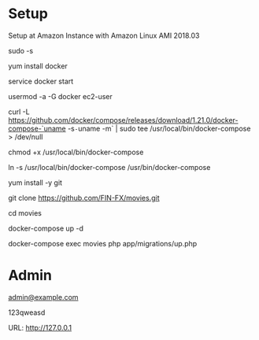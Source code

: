 # Setup

Setup at Amazon Instance with Amazon Linux AMI 2018.03

sudo -s

yum install docker

service docker start

usermod -a -G docker ec2-user

curl -L https://github.com/docker/compose/releases/download/1.21.0/docker-compose-`uname -s`-`uname -m` | sudo tee /usr/local/bin/docker-compose > /dev/null

chmod +x /usr/local/bin/docker-compose

ln -s /usr/local/bin/docker-compose /usr/bin/docker-compose

yum install -y git

git clone https://github.com/FIN-FX/movies.git

cd movies

docker-compose up -d

docker-compose exec movies php app/migrations/up.php

# Admin
admin@example.com

123qweasd

URL: http://127.0.0.1
